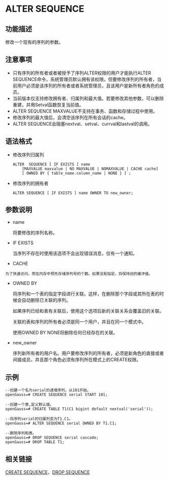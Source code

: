 # ALTER SEQUENCE<a name="ZH-CN_TOPIC_0289900494"></a>

## 功能描述<a name="zh-cn_topic_0283137303_zh-cn_topic_0237122071_zh-cn_topic_0062358310_s806d414edb004fa89cd50a1166d1136e"></a>

修改一个现有的序列的参数。

## 注意事项<a name="zh-cn_topic_0283137303_zh-cn_topic_0237122071_zh-cn_topic_0062358310_sfccb497f01564edb804ecee58fe2698c"></a>

-   只有序列的所有者或者被授予了序列ALTER权限的用户才能执行ALTER SEQUENCE命令，系统管理员默认拥有该权限。但要修改序列的所有者，当前用户必须是该序列的所有者或者系统管理员，且该用户是新所有者角色的成员。
-   当前版本仅支持修改拥有者、归属列和最大值。若要修改其他参数，可以删除重建，并用Setval函数恢复当前值。
-   ALTER SEQUENCE MAXVALUE不支持在事务、函数和存储过程中使用。
-   修改序列的最大值后，会清空该序列在所有会话的cache。
-   ALTER SEQUENCE会阻塞nextval、setval、currval和lastval的调用。

## 语法格式<a name="zh-cn_topic_0283137303_zh-cn_topic_0237122071_zh-cn_topic_0062358310_s794bdb8d97844eb7aa7d1d6cdf896ac9"></a>

-   修改序列归属列

    ```
    ALTER  SEQUENCE [ IF EXISTS ] name 
        [MAXVALUE maxvalue | NO MAXVALUE | NOMAXVALUE | CACHE cache]
        [ OWNED BY { table_name.column_name | NONE } ] ;
    ```


-   修改序列的拥有者

    ```
    ALTER SEQUENCE [ IF EXISTS ] name OWNER TO new_owner;
    ```


## 参数说明<a name="zh-cn_topic_0283137303_zh-cn_topic_0237122071_zh-cn_topic_0062358310_s8277cc73aecc4f20845d2ddf456a20e7"></a>

-   name

    将要修改的序列名称。

-   IF EXISTS

    当序列不存在时使用该选项不会出现错误消息，仅有一个通知。

-    CACHE

    为了快速访问，而在内存中预先存储序列号的个数。如果没有指定，将保持旧的缓冲值。

-   OWNED BY

    将序列和一个表的指定字段进行关联。这样，在删除那个字段或其所在表的时候会自动删除已关联的序列。

    如果序列已经和表有关联后，使用这个选项后新的关联关系会覆盖旧的关联。

    关联的表和序列的所有者必须是同一个用户，并且在同一个模式中。

    使用OWNED BY NONE将删除任何已经存在的关联。

-   new\_owner

    序列新所有者的用户名。用户要修改序列的所有者，必须是新角色的直接或者间接成员，并且那个角色必须有序列所在模式上的CREATE权限。


## 示例<a name="zh-cn_topic_0283137303_zh-cn_topic_0237122071_zh-cn_topic_0062358310_sd7a0dca78f6844d79a0ec70fb4213769"></a>

```
--创建一个名为serial的递增序列，从101开始。
openGauss=# CREATE SEQUENCE serial START 101;

--创建一个表,定义默认值。
openGauss=# CREATE TABLE T1(C1 bigint default nextval('serial'));

--将序列serial的归属列变为T1.C1。
openGauss=# ALTER SEQUENCE serial OWNED BY T1.C1;

--删除序列和表。
openGauss=# DROP SEQUENCE serial cascade;
openGauss=# DROP TABLE T1;
```

## 相关链接<a name="zh-cn_topic_0283137303_zh-cn_topic_0237122071_zh-cn_topic_0062358310_seadab16e00ee41c383d8cba1759ed7c8"></a>

[CREATE SEQUENCE](CREATE-SEQUENCE.md)，[DROP SEQUENCE](DROP-SEQUENCE.md)

